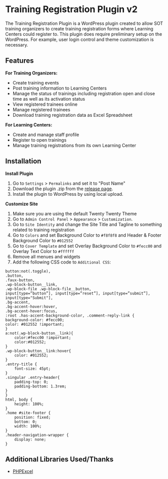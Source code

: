 # Training Registration Plugin v2
The Training Registration Plugin is a WordPress plugin created to allow SOT training organizers to create training registration forms where Learning Centers could register to. This plugin does require preliminary setup on the WordPress. For example, user login control and theme customization is necessary.
## Features
**For Training Organizers:**
* Create training events
* Post training information to Learning Centers
* Manage the status of trainings including registration open and close time as well as its activation status
* View registered trainees online
* Manage registered trainees
* Download training registration data as Excel Spreadsheet

**For Learning Centers:**
* Create and manage staff profile
* Register to open trainings
* Manage training registrations from its own Learning Center
## Installation
**Install Plugin**
1. Go to `Settings` > `Permalinks` and set it to "Post Name"
2. Download the plugin .zip from the [release page](https://github.com/Siriu5J/Training-Registration/releases).
3. Install the plugin to WordPress by using local upload.

**Customize Site**
1. Make sure you are using the default Twenty Twenty Theme
2. Go to `Admin Control Panel` > `Appearance` > `Customization`.
3. Go to `Site Identity` and change the Site Title and Tagline to something related to training registration
4. Go to `Colors` and set Background Color to `#f8f8f8` and Header & Footer Background Color to `#012552`
5. Go to `Cover Template` and set Overlay Background Color to `#fecc00` and Overlay Text Color to `#ffffff`
6. Remove all menues and widgets
7. Add the following CSS code to `Additional CSS`:
```
button:not(.toggle),
.button,
.faux-button,
.wp-block-button__link,
.wp-block-file .wp-block-file__button,
input[type=”button”], input[type=”reset”], input[type=”submit”],
input[type="Submit"],
.bg-accent,
.bg-accent-hover:hover,
.bg-accent-hover:focus,
:root .has-accent-background-color, .comment-reply-link {
background-color: #fecc00;
color: #012552 !important;
}
a:not(.wp-block-button__link){
	color:#fecc00 !important;
	color:#012552;
}
.wp-block-button__link:hover{
	color: #012552;
}
.entry-title {
	font-size: 45pt;
}
.singular .entry-header{
	padding-top: 0;
	padding-bottom: 1.3rem;
}
}
html, body {
	height: 100%;
}
.home #site-footer {
	position: fixed;
	bottom: 0;
	width: 100%;
}
.header-navigation-wrapper {
	display: none;
}
```

## Additional Libraries Used/Thanks
* [PHPExcel](https://github.com/PHPOffice/PHPExcel)
